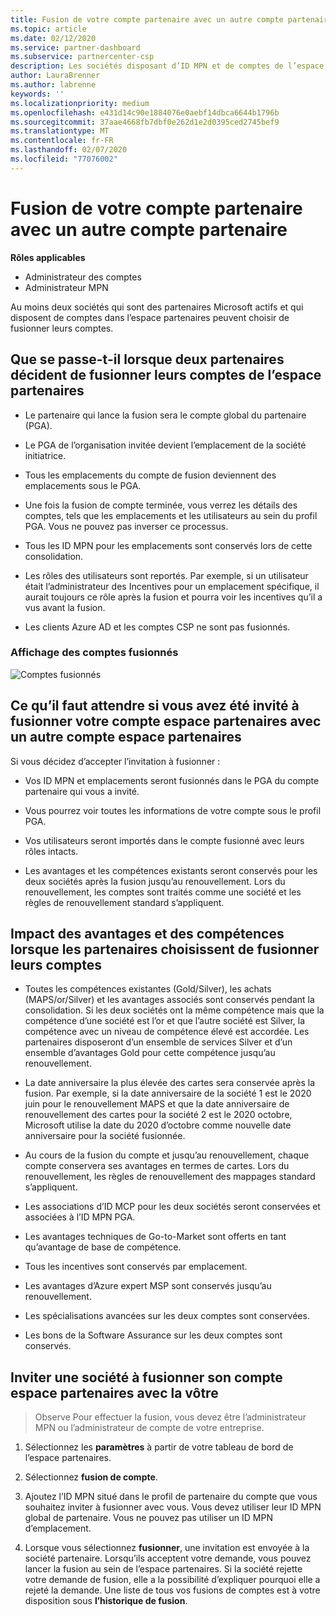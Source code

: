 ```yaml
---
title: Fusion de votre compte partenaire avec un autre compte partenaire | Espace partenaires
ms.topic: article
ms.date: 02/12/2020
ms.service: partner-dashboard
ms.subservice: partnercenter-csp
description: Les sociétés disposant d’ID MPN et de comptes de l’espace partenaires peuvent fusionner leurs comptes.
author: LauraBrenner
ms.author: labrenne
keywords: ''
ms.localizationpriority: medium
ms.openlocfilehash: e431d14c90e1884076e0aebf14dbca6644b1796b
ms.sourcegitcommit: 37aae4668fb7dbf0e262d1e2d0395ced2745bef9
ms.translationtype: MT
ms.contentlocale: fr-FR
ms.lasthandoff: 02/07/2020
ms.locfileid: "77076002"
---
```

# <a name="merging-your-partner-account-with-another-partner-account"></a>Fusion de votre compte partenaire avec un autre compte partenaire

**Rôles applicables**

- Administrateur des comptes
- Administrateur MPN

Au moins deux sociétés qui sont des partenaires Microsoft actifs et qui disposent de comptes dans l’espace partenaires peuvent choisir de fusionner leurs comptes. 

## <a name="what-happens-when-two-partners-decide-to-merge-their-partner-center-accounts"></a>Que se passe-t-il lorsque deux partenaires décident de fusionner leurs comptes de l’espace partenaires

- Le partenaire qui lance la fusion sera le compte global du partenaire (PGA). 

- Le PGA de l’organisation invitée devient l’emplacement de la société initiatrice.  

- Tous les emplacements du compte de fusion deviennent des emplacements sous le PGA. 

- Une fois la fusion de compte terminée, vous verrez les détails des comptes, tels que les emplacements et les utilisateurs au sein du profil PGA. Vous ne pouvez pas inverser ce processus. 

- Tous les ID MPN pour les emplacements sont conservés lors de cette consolidation. 

- Les rôles des utilisateurs sont reportés. Par exemple, si un utilisateur était l’administrateur des Incentives pour un emplacement spécifique, il aurait toujours ce rôle après la fusion et pourra voir les incentives qu’il a vus avant la fusion. 

- Les clients Azure AD et les comptes CSP ne sont pas fusionnés.

### <a name="view-of-merged-accounts"></a>Affichage des comptes fusionnés

![Comptes fusionnés](images/accountmerge1.png)

## <a name="what-to-expect-if-you-have-been-invited-to-merge-your-partner-center-account-with-another-partner-center-account"></a>Ce qu’il faut attendre si vous avez été invité à fusionner votre compte espace partenaires avec un autre compte espace partenaires

Si vous décidez d’accepter l’invitation à fusionner :

- Vos ID MPN et emplacements seront fusionnés dans le PGA du compte partenaire qui vous a invité. 

- Vous pourrez voir toutes les informations de votre compte sous le profil PGA.

- Vos utilisateurs seront importés dans le compte fusionné avec leurs rôles intacts.

- Les avantages et les compétences existants seront conservés pour les deux sociétés après la fusion jusqu’au renouvellement. Lors du renouvellement, les comptes sont traités comme une société et les règles de renouvellement standard s’appliquent.  

## <a name="how-benefits-and-competencies-are-affected-when-partners-elect-to-merge-their-accounts"></a>Impact des avantages et des compétences lorsque les partenaires choisissent de fusionner leurs comptes

- Toutes les compétences existantes (Gold/Silver), les achats (MAPS/or/Silver) et les avantages associés sont conservés pendant la consolidation. Si les deux sociétés ont la même compétence mais que la compétence d’une société est l’or et que l’autre société est Silver, la compétence avec un niveau de compétence élevé est accordée. Les partenaires disposeront d’un ensemble de services Silver et d’un ensemble d’avantages Gold pour cette compétence jusqu’au renouvellement.

- La date anniversaire la plus élevée des cartes sera conservée après la fusion. Par exemple, si la date anniversaire de la société 1 est le 2020 juin pour le renouvellement MAPS et que la date anniversaire de renouvellement des cartes pour la société 2 est le 2020 octobre, Microsoft utilise la date du 2020 d’octobre comme nouvelle date anniversaire pour la société fusionnée.

- Au cours de la fusion du compte et jusqu’au renouvellement, chaque compte conservera ses avantages en termes de cartes. Lors du renouvellement, les règles de renouvellement des mappages standard s’appliquent.  

- Les associations d’ID MCP pour les deux sociétés seront conservées et associées à l’ID MPN PGA.

- Les avantages techniques de Go-to-Market sont offerts en tant qu’avantage de base de compétence.  

- Tous les incentives sont conservés par emplacement. 

- Les avantages d’Azure expert MSP sont conservés jusqu’au renouvellement. 

- Les spécialisations avancées sur les deux comptes sont conservées. 

- Les bons de la Software Assurance sur les deux comptes sont conservés.

## <a name="invite-a-company-to-merge-its-partner-center-account-with-yours"></a>Inviter une société à fusionner son compte espace partenaires avec la vôtre 

>Observe Pour effectuer la fusion, vous devez être l’administrateur MPN ou l’administrateur de compte de votre entreprise.

1. Sélectionnez les **paramètres** à partir de votre tableau de bord de l’espace partenaires.

2. Sélectionnez **fusion de compte**.

3. Ajoutez l’ID MPN situé dans le profil de partenaire du compte que vous souhaitez inviter à fusionner avec vous. Vous devez utiliser leur ID MPN global de partenaire. Vous ne pouvez pas utiliser un ID MPN d’emplacement.

4. Lorsque vous sélectionnez **fusionner**, une invitation est envoyée à la société partenaire. Lorsqu’ils acceptent votre demande, vous pouvez lancer la fusion au sein de l’espace partenaires. Si la société rejette votre demande de fusion, elle a la possibilité d’expliquer pourquoi elle a rejeté la demande. Une liste de tous vos fusions de comptes est à votre disposition sous **l’historique de fusion**.




